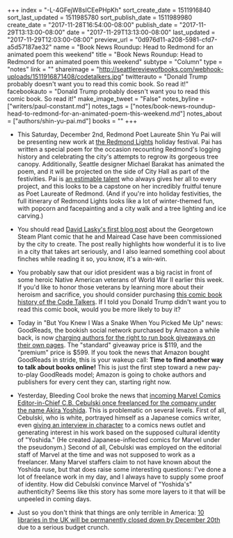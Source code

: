 +++
index = "-L-4GFejW8sICEePHpKh"
sort_create_date = 1511916840
sort_last_updated = 1511985780
sort_publish_date = 1511989980
create_date = "2017-11-28T16:54:00-08:00"
publish_date = "2017-11-29T13:13:00-08:00"
date = "2017-11-29T13:13:00-08:00"
last_updated = "2017-11-29T12:03:00-08:00"
preview_url = "0d976d11-a208-5981-cfd7-a5d57187ae32"
name = "Book News Roundup: Head to Redmond for an animated poem this weekend"
title = "Book News Roundup: Head to Redmond for an animated poem this weekend"
subtype = "Column"
type = "notes"
link = ""
shareimage = "http://seattlereviewofbooks.com/webhook-uploads/1511916871408/codetalkers.jpg"
twitterauto = "Donald Trump probably doesn't want you to read this comic book. So read it!"
facebookauto = "Donald Trump probably doesn't want you to read this comic book. So read it!"
make_image_tweet = "False"
notes_byline = ["writers/paul-constant.md"]
notes_tags = ["notes/book-news-roundup-head-to-redmond-for-an-animated-poem-this-weekend.md"]
notes_about = ["authors/shin-yu-pai.md"]
books = ""
+++
* This Saturday, December 2nd, Redmond Poet Laureate Shin Yu Pai will be presenting new work at [the Redmond Lights](http://redmondlights.com/) holiday festival. Pai has written a special poem for the occasion recounting Redmond's logging history and celebrating the city's attempts to regrow its gorgeous tree canopy. Additionally, Seattle designer Michael Barakat has animated the poem, and it will be projected on the side of City Hall as part of the festivities. Pai is [an estimable talent](http://lithub.com/where-the-words-grow-on-trees/) who always gives her all to every project, and this looks to be a capstone on her incredibly fruitful tenure as Poet Laureate of Redmond. (And if you're into holiday festivities, the full itinerary of Redmond Lights looks like a lot of winter-themed fun, with popcorn and facepainting and a city walk and a tree lighting and ice carving.)

* You should read [David Lasky's first blog post](http://steamplantgraphicnovel.com/2017/11/28/the-origins-of-this-project/) about the Georgetown Steam Plant comic that he and Mairead Case have been commissioned by the city to create. The post really highlights how wonderful it is to live in a city that takes art seriously, and I also learned something cool about finches while reading it so, you know, it's a win-win.

* You probably saw that our idiot president was a big racist in front of some heroic Native American veterans of World War II earlier this week. If you'd like to honor those veterans by learning more about their heroism and sacrifice, you should consider purchasing [this comic book history of the Code Talkers](https://www.nativerealities.com/collections/comic-books/products/tales-of-the-mighty-code-talkers-volume-2). If I told you Donald Trump didn't want you to read this comic book, would you be more likely to buy it?

* Today in "But You Knew I Was a Snake When You Picked Me Up" news: GoodReads, the bookish social network purchased by Amazon a while back, is now [charging authors for the right to run book giveaways on their own pages](https://www.goodreads.com/blog/show/1108-goodreads-introduces-new-u-s-giveaways-program-a-more-powerful-book-mar). The "standard" giveaway price is $119, and the "premium" price is $599. If you took the news that Amazon bought GoodReads in stride, this is your wakeup call: **Time to find another way to talk about books online!** This is just the first step toward a new pay-to-play GoodReads model; Amazon is going to choke authors and publishers for every cent they can, starting right now.

* Yesterday, Bleeding Cool broke the news that [incoming Marvel Comics Editor-in-Chief C.B. Cebulski once freelanced for the company under the name Akira Yoshida](https://www.bleedingcool.com/2017/11/28/marvel-eic-c-b-cebulski-akira-yoshida/). This is problematic on several levels. First of all, Cebulski, who is white, portrayed himself as a Japanese comics writer, even [giving an interview in character](https://www.cbr.com/akira-yoshida-a-bullet-for-marvels-young-guns/) to a comics news outlet and generating interest in his work based on the supposed cultural identity of "Yoshida." (He created Japanese-inflected comics for Marvel under the pseudonym.) Second of all, Cebulski was employed on the editorial staff of Marvel at the time and was not supposed to work as a freelancer. Many Marvel staffers claim to not have known about the Yoshida ruse, but that does raise some interesting questions: I've done a lot of freelance work in my day, and I always have to supply some proof of identity. How did Cebulski convince Marvel of "Yoshida's" authenticity? Seems like this story has some more layers to it that will be unpeeled in coming days.

* Just so you don't think that things are only terrible in America: [10 libraries in the UK will be permanently closed down by December 20th](http://www.manchestereveningnews.co.uk/news/greater-manchester-news/bury-libraries-closing-down-when-13951948) due to a serious budget crunch.